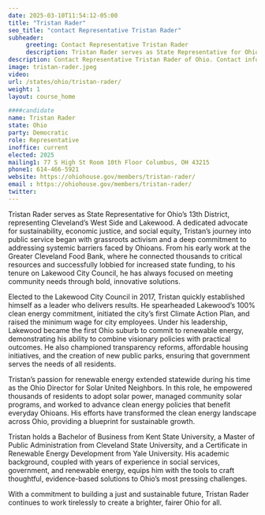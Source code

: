 ```yaml
---
date: 2025-03-10T11:54:12-05:00
title: "Tristan Rader"
seo_title: "contact Representative Tristan Rader"
subheader:
     greeting: Contact Representative Tristan Rader
     description: Tristan Rader serves as State Representative for Ohio’s 13th District, representing Cleveland’s West Side and Lakewood. A dedicated advocate for sustainability, economic justice, and social equity, Tristan’s journey into public service began with grassroots activism and a deep commitment to addressing systemic barriers faced by Ohioans. 
description: Contact Representative Tristan Rader of Ohio. Contact information for Tristan Rader includes email address, phone number, and mailing address.
image: tristan-rader.jpeg
video:
url: /states/ohio/tristan-rader/
weight: 1
layout: course_home

####candidate
name: Tristan Rader
state: Ohio
party: Democratic
role: Representative
inoffice: current
elected: 2025
mailing1: 77 S High St Room 10th Floor Columbus, OH 43215
phone1: 614-466-5921 
website: https://ohiohouse.gov/members/tristan-rader/
email : https://ohiohouse.gov/members/tristan-rader/
twitter: 
---
```

Tristan Rader serves as State Representative for Ohio’s 13th District, representing Cleveland’s West Side and Lakewood. A dedicated advocate for sustainability, economic justice, and social equity, Tristan’s journey into public service began with grassroots activism and a deep commitment to addressing systemic barriers faced by Ohioans. From his early work at the Greater Cleveland Food Bank, where he connected thousands to critical resources and successfully lobbied for increased state funding, to his tenure on Lakewood City Council, he has always focused on meeting community needs through bold, innovative solutions.

Elected to the Lakewood City Council in 2017, Tristan quickly established himself as a leader who delivers results. He spearheaded Lakewood’s 100% clean energy commitment, initiated the city’s first Climate Action Plan, and raised the minimum wage for city employees. Under his leadership, Lakewood became the first Ohio suburb to commit to renewable energy, demonstrating his ability to combine visionary policies with practical outcomes. He also championed transparency reforms, affordable housing initiatives, and the creation of new public parks, ensuring that government serves the needs of all residents.

Tristan’s passion for renewable energy extended statewide during his time as the Ohio Director for Solar United Neighbors. In this role, he empowered thousands of residents to adopt solar power, managed community solar programs, and worked to advance clean energy policies that benefit everyday Ohioans. His efforts have transformed the clean energy landscape across Ohio, providing a blueprint for sustainable growth.

Tristan holds a Bachelor of Business from Kent State University, a Master of Public Administration from Cleveland State University, and a Certificate in Renewable Energy Development from Yale University. His academic background, coupled with years of experience in social services, government, and renewable energy, equips him with the tools to craft thoughtful, evidence-based solutions to Ohio’s most pressing challenges.

With a commitment to building a just and sustainable future, Tristan Rader continues to work tirelessly to create a brighter, fairer Ohio for all.
